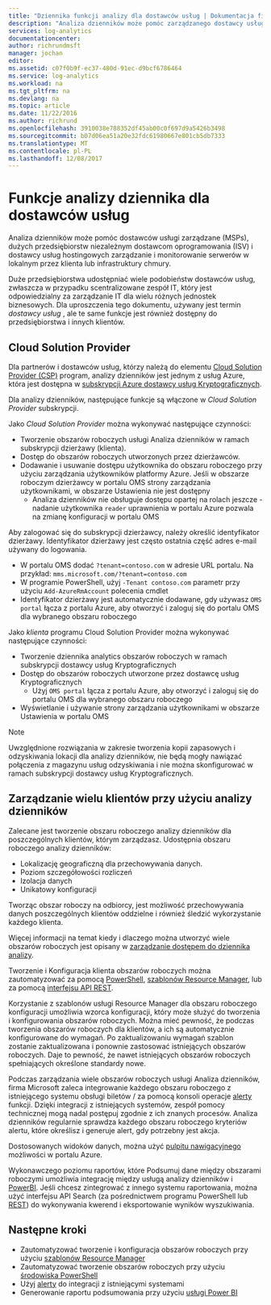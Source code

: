 ```yaml
---
title: "Dziennika funkcji analizy dla dostawców usług | Dokumentacja firmy Microsoft"
description: "Analiza dzienników może pomóc zarządzanego dostawcy usług (MSPs) dużych przedsiębiorstw niezależni dostawcy oprogramowania (ISV) i dostawcy usług hostingowych zarządzanie i monitorowanie serwerów w lokalnym przez klienta lub infrastruktury chmury."
services: log-analytics
documentationcenter: 
author: richrundmsft
manager: jochan
editor: 
ms.assetid: c07f0b9f-ec37-480d-91ec-d9bcf6786464
ms.service: log-analytics
ms.workload: na
ms.tgt_pltfrm: na
ms.devlang: na
ms.topic: article
ms.date: 11/22/2016
ms.author: richrund
ms.openlocfilehash: 3910038e788352df45ab00c0f697d9a5426b3498
ms.sourcegitcommit: b07d06ea51a20e32fdc61980667e801cb5db7333
ms.translationtype: MT
ms.contentlocale: pl-PL
ms.lasthandoff: 12/08/2017
---
```

# <a name="log-analytics-features-for-service-providers"></a>Funkcje analizy dziennika dla dostawców usług
Analiza dzienników może pomóc dostawców usługi zarządzane (MSPs), dużych przedsiębiorstw niezależnym dostawcom oprogramowania (ISV) i dostawcy usług hostingowych zarządzanie i monitorowanie serwerów w lokalnym przez klienta lub infrastruktury chmury. 

Duże przedsiębiorstwa udostępniać wiele podobieństw dostawców usług, zwłaszcza w przypadku scentralizowane zespół IT, który jest odpowiedzialny za zarządzanie IT dla wielu różnych jednostek biznesowych. Dla uproszczenia tego dokumentu, używany jest termin *dostawcy usług* , ale te same funkcje jest również dostępny do przedsiębiorstwa i innych klientów.

## <a name="cloud-solution-provider"></a>Cloud Solution Provider
Dla partnerów i dostawców usług, którzy należą do elementu [Cloud Solution Provider (CSP)](https://partner.microsoft.com/Solutions/cloud-reseller-overview) program, analizy dzienników jest jednym z usług Azure, która jest dostępna w [subskrypcji Azure dostawcy usług Kryptograficznych](https://docs.microsoft.com/azure/cloud-solution-provider/overview/azure-csp-overview). 

Dla analizy dzienników, następujące funkcje są włączone w *Cloud Solution Provider* subskrypcji.

Jako *Cloud Solution Provider* można wykonywać następujące czynności:

* Tworzenie obszarów roboczych usługi Analiza dzienników w ramach subskrypcji dzierżawy (klienta).
* Dostęp do obszarów roboczych utworzonych przez dzierżawców. 
* Dodawanie i usuwanie dostępu użytkownika do obszaru roboczego przy użyciu zarządzania użytkowników platformy Azure. Jeśli w obszarze roboczym dzierżawcy w portalu OMS strony zarządzania użytkownikami, w obszarze Ustawienia nie jest dostępny
  * Analiza dzienników nie obsługuje dostępu opartej na rolach jeszcze - nadanie użytkownika `reader` uprawnienia w portalu Azure pozwala na zmianę konfiguracji w portalu OMS

Aby zalogować się do subskrypcji dzierżawcy, należy określić identyfikator dzierżawy. Identyfikator dzierżawy jest często ostatnia część adres e-mail używany do logowania.

* W portalu OMS dodać `?tenant=contoso.com` w adresie URL portalu. Na przykład: `mms.microsoft.com/?tenant=contoso.com`
* W programie PowerShell, użyj `-Tenant contoso.com` parametr przy użyciu `Add-AzureRmAccount` polecenia cmdlet
* Identyfikator dzierżawy jest automatycznie dodawane, gdy używasz `OMS portal` łącza z portalu Azure, aby otworzyć i zaloguj się do portalu OMS dla wybranego obszaru roboczego

Jako *klienta* programu Cloud Solution Provider można wykonywać następujące czynności:

* Tworzenie dziennika analytics obszarów roboczych w ramach subskrypcji dostawcy usług Kryptograficznych
* Dostęp do obszarów roboczych utworzone przez dostawcę usług Kryptograficznych
  * Użyj `OMS portal` łącza z portalu Azure, aby otworzyć i zaloguj się do portalu OMS dla wybranego obszaru roboczego
* Wyświetlanie i używanie strony zarządzania użytkownikami w obszarze Ustawienia w portalu OMS

> [!NOTE]
> Uwzględnione rozwiązania w zakresie tworzenia kopii zapasowych i odzyskiwania lokacji dla analizy dzienników, nie będą mogły nawiązać połączenia z magazynu usług odzyskiwania i nie można skonfigurować w ramach subskrypcji dostawcy usług Kryptograficznych. 
> 
> 

## <a name="managing-multiple-customers-using-log-analytics"></a>Zarządzanie wielu klientów przy użyciu analizy dzienników
Zalecane jest tworzenie obszaru roboczego analizy dzienników dla poszczególnych klientów, którym zarządzasz. Udostępnia obszaru roboczego analizy dzienników:

* Lokalizację geograficzną dla przechowywania danych. 
* Poziom szczegółowości rozliczeń 
* Izolacja danych 
* Unikatowy konfiguracji

Tworząc obszar roboczy na odbiorcy, jest możliwość przechowywania danych poszczególnych klientów oddzielne i również śledzić wykorzystanie każdego klienta.

Więcej informacji na temat kiedy i dlaczego można utworzyć wiele obszarów roboczych jest opisany w [zarządzanie dostępem do dziennika analizy](log-analytics-manage-access.md#determine-the-number-of-workspaces-you-need).

Tworzenie i Konfiguracja klienta obszarów roboczych można zautomatyzować za pomocą [PowerShell](log-analytics-powershell-workspace-configuration.md), [szablonów Resource Manager](log-analytics-template-workspace-configuration.md), lub za pomocą [interfejsu API REST](https://www.nuget.org/packages/Microsoft.Azure.Management.OperationalInsights/).

Korzystanie z szablonów usługi Resource Manager dla obszaru roboczego konfiguracji umożliwia wzorca konfiguracji, który może służyć do tworzenia i konfigurowania obszarów roboczych. Można mieć pewność, że podczas tworzenia obszarów roboczych dla klientów, a ich są automatycznie konfigurowane do wymagań. Po zaktualizowaniu wymagań szablon zostanie zaktualizowana i ponownie zastosować istniejących obszarów roboczych. Daje to pewność, że nawet istniejących obszarów roboczych spełniających określone standardy nowe.    

Podczas zarządzania wiele obszarów roboczych usługi Analiza dzienników, firma Microsoft zaleca integrowanie każdego obszaru roboczego z istniejącego systemu obsługi biletów / za pomocą konsoli operacje [alerty](log-analytics-alerts.md) funkcji. Dzięki integracji z istniejących systemów, zespół pomocy technicznej mogą nadal postępuj zgodnie z ich znanych procesów. Analiza dzienników regularnie sprawdza każdego obszaru roboczego kryteriów alertu, które określisz i generuje alert, gdy potrzebny jest akcja.

Dostosowanych widoków danych, można użyć [pulpitu nawigacyjnego](../azure-portal/azure-portal-dashboards.md) możliwości w portalu Azure.  

Wykonawczego poziomu raportów, które Podsumuj dane między obszarami roboczymi umożliwia integrację między usługą analizy dzienników i [PowerBI](log-analytics-powerbi.md). Jeśli chcesz zintegrować z innego systemu raportowania, można użyć interfejsu API Search (za pośrednictwem programu PowerShell lub [REST](log-analytics-log-search-api.md)) do wykonywania kwerend i eksportowanie wyników wyszukiwania.

## <a name="next-steps"></a>Następne kroki
* Zautomatyzować tworzenie i konfiguracja obszarów roboczych przy użyciu [szablonów Resource Manager](log-analytics-template-workspace-configuration.md)
* Zautomatyzować tworzenie obszarów roboczych przy użyciu [środowiska PowerShell](log-analytics-powershell-workspace-configuration.md) 
* Użyj [alerty](log-analytics-alerts.md) do integracji z istniejącymi systemami
* Generowanie raportu podsumowania przy użyciu [usługi Power BI](log-analytics-powerbi.md)

